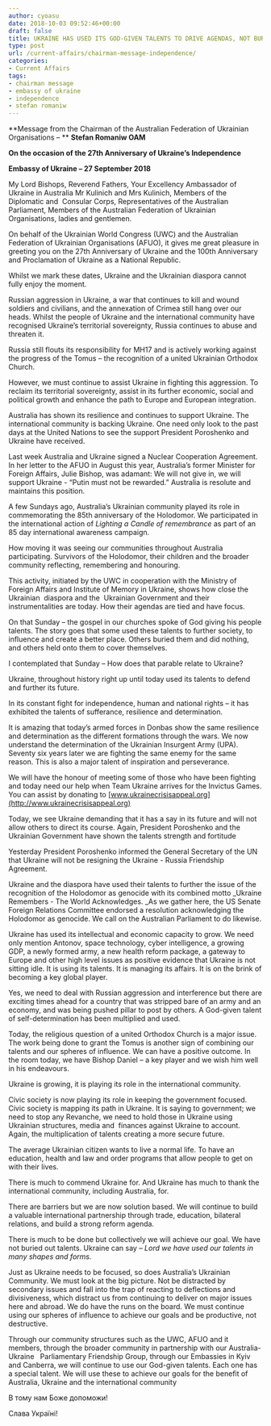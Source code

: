 ```yaml
---
author: cyoasu
date: 2018-10-03 09:52:46+00:00
draft: false
title: UKRAINE HAS USED ITS GOD-GIVEN TALENTS TO DRIVE AGENDAS, NOT BURY THEM
type: post
url: /current-affairs/chairman-message-independence/
categories:
- Current Affairs
tags:
- chairman message
- embassy of ukraine
- independence
- stefan romaniw
---
```


**Message from the Chairman of the Australian Federation of Ukrainian Organisations – **
**Stefan Romaniw OAM**




**On the occasion of the 27th Anniversary of Ukraine’s Independence**




**Embassy of Ukraine – 27 September 2018**


My Lord Bishops, Reverend Fathers, Your Excellency Ambassador of Ukraine in Australia Mr Kulinich and Mrs Kulinich, Members of the Diplomatic and  Consular Corps, Representatives of the Australian Parliament, Members of the Australian Federation of Ukrainian Organisations, ladies and gentlemen.

On behalf of the Ukrainian World Congress (UWC) and the Australian Federation of Ukrainian Organisations (AFUO), it gives me great pleasure in greeting you on the 27th Anniversary of Ukraine and the 100th Anniversary and Proclamation of Ukraine as a National Republic.

Whilst we mark these dates, Ukraine and the Ukrainian diaspora cannot fully enjoy the moment.

Russian aggression in Ukraine, a war that continues to kill and wound soldiers and civilians, and the annexation of Crimea still hang over our heads. Whilst the people of Ukraine and the international community have recognised Ukraine’s territorial sovereignty, Russia continues to abuse and threaten it.

Russia still flouts its responsibility for MH17 and is actively working against the progress of the Tomus – the recognition of a united Ukrainian Orthodox Church.

However, we must continue to assist Ukraine in fighting this aggression. To reclaim its territorial sovereignty, assist in its further economic, social and political growth and enhance the path to Europe and European integration.

Australia has shown its resilience and continues to support Ukraine. The international community is backing Ukraine. One need only look to the past days at the United Nations to see the support President Poroshenko and Ukraine have received.

Last week Australia and Ukraine signed a Nuclear Cooperation Agreement. In her letter to the AFUO in August this year, Australia’s former Minister for Foreign Affairs, Julie Bishop, was adamant: We will not give in, we will support Ukraine ­- “Putin must not be rewarded.” Australia is resolute and maintains this position.

A few Sundays ago, Australia’s Ukrainian community played its role in commemorating the 85th anniversary of the Holodomor. We participated in the international action of _Lighting a Candle of remembrance_ as part of an 85 day international awareness campaign.

How moving it was seeing our communities throughout Australia participating. Survivors of the Holodomor, their children and the broader community reflecting, remembering and honouring.

This activity, initiated by the UWC in cooperation with the Ministry of Foreign Affairs and Institute of Memory in Ukraine, shows how close the Ukrainian  diaspora and the  Ukrainian Government and their instrumentalities are today. How their agendas are tied and have focus.

On that Sunday – the gospel in our churches spoke of God giving his people talents. The story goes that some used these talents to further society, to influence and create a better place. Others buried them and did nothing, and others held onto them to cover themselves.

I contemplated that Sunday ­– How does that parable relate to Ukraine?

Ukraine, throughout history right up until today used its talents to defend and further its future.

In its constant fight for independence, human and national rights – it has exhibited the talents of sufferance, resilience and determination.

It is amazing that today’s armed forces in Donbas show the same resilience and determination as the different formations through the wars. We now understand the determination of the Ukrainian Insurgent Army (UPA). Seventy six years later we are fighting the same enemy for the same reason. This is also a major talent of inspiration and perseverance.

We will have the honour of meeting some of those who have been fighting and today need our help when Team Ukraine arrives for the Invictus Games. You can assist by donating to [www.ukrainecrisisappeal.org](http://www.ukrainecrisisappeal.org)

Today, we see Ukraine demanding that it has a say in its future and will not allow others to direct its course. Again, President Poroshenko and the Ukrainian Government have shown the talents strength and fortitude

Yesterday President Poroshenko informed the General Secretary of the UN that Ukraine will not be resigning the Ukraine - Russia Friendship Agreement.

Ukraine and the diaspora have used their talents to further the issue of the recognition of the Holodomor as genocide with its combined motto _Ukraine Remembers - The World Acknowledges. _As we gather here, the US Senate Foreign Relations Committee endorsed a resolution acknowledging the Holodomor as genocide. We call on the Australian Parliament to do likewise.

Ukraine has used its intellectual and economic capacity to grow. We need only mention Antonov, space technology, cyber intelligence, a growing GDP, a newly formed army, a new health reform package, a gateway to Europe and other high level issues as positive evidence that Ukraine is not sitting idle. It is using its talents. It is managing its affairs. It is on the brink of becoming a key global player.

Yes, we need to deal with Russian aggression and interference but there are exciting times ahead for a country that was stripped bare of an army and an economy, and was being pushed pillar to post by others. A God-given talent of self-determination has been multiplied and used.

Today, the religious question of a united Orthodox Church is a major issue. The work being done to grant the Tomus is another sign of combining our talents and our spheres of influence. We can have a positive outcome. In the room today, we have Bishop Daniel – a key player and we wish him well in his endeavours.

Ukraine is growing, it is playing its role in the international community.

Civic society is now playing its role in keeping the government focused. Civic society is mapping its path in Ukraine. It is saying to government; we need to stop any Revanche, we need to hold those in Ukraine using Ukrainian structures, media and  finances against Ukraine to account. Again, the multiplication of talents creating a more secure future.

The average Ukrainian citizen wants to live a normal life. To have an education, health and law and order programs that allow people to get on with their lives.

There is much to commend Ukraine for. And Ukraine has much to thank the international community, including Australia, for.

There are barriers but we are now solution based. We will continue to build a valuable international partnership through trade, education, bilateral relations, and build a strong reform agenda.

There is much to be done but collectively we will achieve our goal. We have not buried out talents. Ukraine can say – _Lord we have used our talents in many shapes and forms._

Just as Ukraine needs to be focused, so does Australia’s Ukrainian Community. We must look at the big picture. Not be distracted by secondary issues and fall into the trap of reacting to deflections and divisiveness, which distract us from continuing to deliver on major issues here and abroad. We do have the runs on the board. We must continue using our spheres of influence to achieve our goals and be productive, not destructive.

Through our community structures such as the UWC, AFUO and it members, through the broader community in partnership with our Australia-Ukraine   Parliamentary Friendship Group, through our Embassies in Kyiv and Canberra, we will continue to use our God-given talents. Each one has a special talent. We will use these to achieve our goals for the benefit of Australia, Ukraine and the international community

В тому нам Боже допоможи!

Слава Україні!
